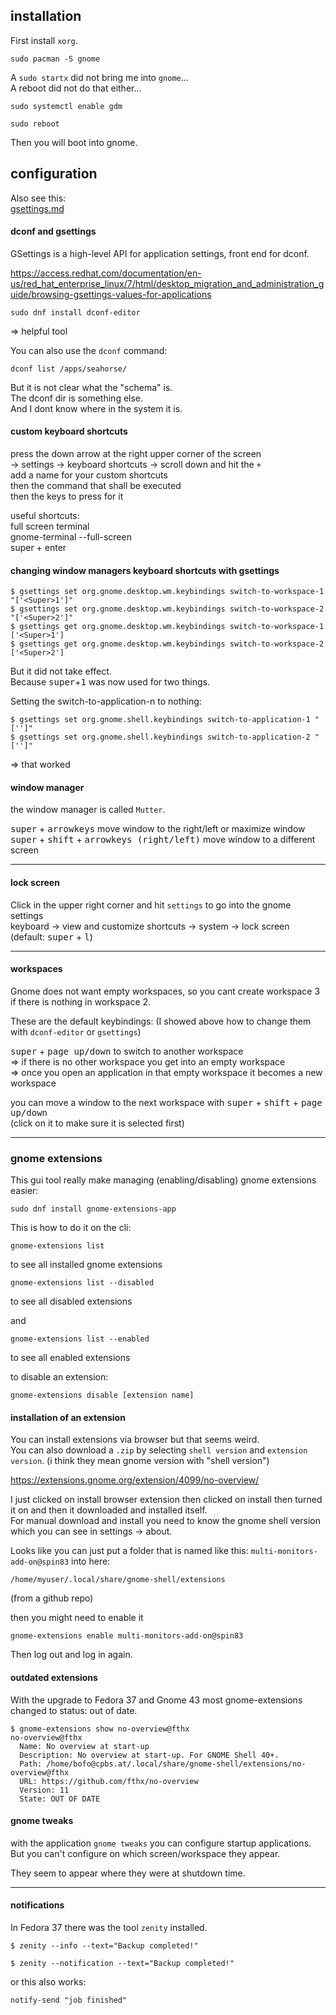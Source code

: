 ## installation

First install `xorg`.

```
sudo pacman -S gnome
```

A `sudo startx` did not bring me into `gnome`...\
A reboot did not do that either...

```
sudo systemctl enable gdm
```

```
sudo reboot
```

Then you will boot into gnome.

## configuration

Also see this:\
[gsettings.md](gsettings.md)

#### dconf and gsettings

GSettings is a high-level API for application settings, front end for dconf.

https://access.redhat.com/documentation/en-us/red_hat_enterprise_linux/7/html/desktop_migration_and_administration_guide/browsing-gsettings-values-for-applications

```
sudo dnf install dconf-editor
```
=> helpful tool

You can also use the `dconf` command:
```
dconf list /apps/seahorse/
```
But it is not clear what the "schema" is.\
The dconf dir is something else.\
And I dont know where in the system it is.

#### custom keyboard shortcuts

press the down arrow at the right upper corner of the screen\
-> settings -> keyboard shortcuts -> scroll down and hit the `+`\
add a name for your custom shortcuts\
then the command that shall be executed\
then the keys to press for it

useful shortcuts:\
full screen terminal\
gnome-terminal --full-screen\
super + enter

#### changing window managers keyboard shortcuts with gsettings

```
$ gsettings set org.gnome.desktop.wm.keybindings switch-to-workspace-1 "['<Super>1']"
$ gsettings set org.gnome.desktop.wm.keybindings switch-to-workspace-2 "['<Super>2']"
$ gsettings get org.gnome.desktop.wm.keybindings switch-to-workspace-1
['<Super>1']
$ gsettings get org.gnome.desktop.wm.keybindings switch-to-workspace-2
['<Super>2']
```
But it did not take effect.\
Because <kbd>super</kbd>+<kbd>1</kbd> was now used for two things.

Setting the switch-to-application-n to nothing:
```
$ gsettings set org.gnome.shell.keybindings switch-to-application-1 "['']"
$ gsettings set org.gnome.shell.keybindings switch-to-application-2 "['']"
```

=> that worked

#### window manager

the window manager is called `Mutter`.

<kbd>super</kbd> + <kbd>arrowkeys</kbd> move window to the right/left or maximize window\
<kbd>super</kbd> + <kbd>shift</kbd> + <kbd>arrowkeys (right/left)</kbd> move window to a different screen

***

#### lock screen

Click in the upper right corner and hit `settings` to go into the gnome settings\
keyboard -> view and customize shortcuts -> system -> lock screen (default: <kbd>super</kbd> + <kbd>l</kbd>)

***
#### workspaces

Gnome does not want empty workspaces, so you cant create workspace 3 if there is nothing in workspace 2.

These are the default keybindings: (I showed above how to change them with `dconf-editor` or `gsettings`)

<kbd>super</kbd> + <kbd>page up/down</kbd> to switch to another workspace\
=> if there is no other workspace you get into an empty workspace\
=> once you open an application in that empty workspace it becomes a new workspace

you can move a window to the next workspace with <kbd>super</kbd> + <kbd>shift</kbd> + <kbd>page up/down</kbd> \
(click on it to make sure it is selected first)

***
### gnome extensions

This gui tool really make managing (enabling/disabling) gnome extensions easier:
```
sudo dnf install gnome-extensions-app
```

This is how to do it on the cli:

```
gnome-extensions list
```
to see all installed gnome extensions

```
gnome-extensions list --disabled
```
to see all disabled extensions

and
```
gnome-extensions list --enabled
```
to see all enabled extensions

to disable an extension:
```
gnome-extensions disable [extension name]
```

#### installation of an extension

You can install extensions via browser but that seems weird.\
You can also download a `.zip` by selecting `shell version` and `extension version`.
(i think they mean gnome version with "shell version")

https://extensions.gnome.org/extension/4099/no-overview/

I just clicked on install browser extension then clicked on install then turned it on and then it downloaded and installed itself.\
For manual download and install you need to know the gnome shell version which you can see in settings -> about.

Looks like you can just put a folder that is named like this: `multi-monitors-add-on@spin83` into here:
```
/home/myuser/.local/share/gnome-shell/extensions
```
(from a github repo)

then you might need to enable it
```
gnome-extensions enable multi-monitors-add-on@spin83
```

Then log out and log in again.

#### outdated extensions

With the upgrade to Fedora 37 and Gnome 43 most gnome-extensions changed to status: out of date.
```
$ gnome-extensions show no-overview@fthx 
no-overview@fthx
  Name: No overview at start-up
  Description: No overview at start-up. For GNOME Shell 40+.
  Path: /home/bofo@cpbs.at/.local/share/gnome-shell/extensions/no-overview@fthx
  URL: https://github.com/fthx/no-overview
  Version: 11
  State: OUT OF DATE
```

#### gnome tweaks

with the application `gnome tweaks` you can configure startup applications.\
But you can't configure on which screen/workspace they appear.

They seem to appear where they were at shutdown time.

---

#### notifications

In Fedora 37 there was the tool `zenity` installed.

```
$ zenity --info --text="Backup completed!"
```

```
$ zenity --notification --text="Backup completed!"
```

or this also works:
```
notify-send "job finished"
```
